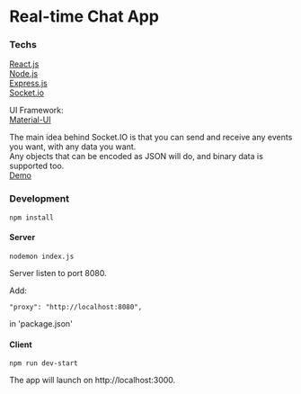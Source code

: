 # Real-time Chat App

### Techs
[React.js](https://reactjs.org/)  
[Node.js](https://nodejs.org/en/)  
[Express.js](https://expressjs.com/)  
[Socket.io](https://socket.io/get-started/chat/)  
  
UI Framework:  
[Material-UI](https://material-ui.com/)
  
  
The main idea behind Socket.IO is that you can send and receive any events you want, with any data you want.  
Any objects that can be encoded as JSON will do, and binary data is supported too.  
[Demo](https://socket-drawing-chat-app.herokuapp.com/)  
  

### Development
```
npm install
```
  
#### Server
```
nodemon index.js
```
Server listen to port 8080.
  
Add:  
```
"proxy": "http://localhost:8080",
```
in 'package.json'
  
#### Client
```
npm run dev-start
```
The app will launch on http://localhost:3000.